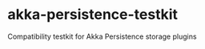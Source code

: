 akka-persistence-testkit
========================

Compatibility testkit for Akka Persistence storage plugins
